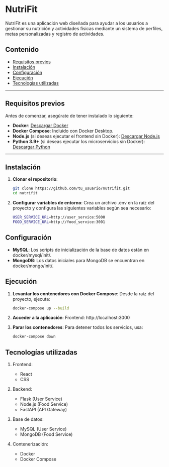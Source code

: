 # NutriFit

NutriFit es una aplicación web diseñada para ayudar a los usuarios a gestionar su nutrición y actividades físicas mediante un sistema de perfiles, metas personalizadas y registro de actividades.

## Contenido

- [Requisitos previos](#requisitos-previos)
- [Instalación](#instalación)
- [Configuración](#configuración)
- [Ejecución](#ejecución)
- [Tecnologías utilizadas](#tecnologías-utilizadas)

---

## Requisitos previos

Antes de comenzar, asegúrate de tener instalado lo siguiente:

- **Docker**: [Descargar Docker](https://www.docker.com/)
- **Docker Compose**: Incluido con Docker Desktop.
- **Node.js** (si deseas ejecutar el frontend sin Docker): [Descargar Node.js](https://nodejs.org/)
- **Python 3.9+** (si deseas ejecutar los microservicios sin Docker): [Descargar Python](https://www.python.org/)

---

## Instalación

1. **Clonar el repositorio**:
   ```bash
   git clone https://github.com/tu_usuario/nutrifit.git
   cd nutrifit

2. **Configurar variables de entorno**:
    Crea un archivo .env en la raíz del proyecto y configura las siguientes variables según sea necesario:
    ```bash
    USER_SERVICE_URL=http://user_service:5000
    FOOD_SERVICE_URL=http://food_service:3001

## Configuración

- **MySQL**: Los scripts de inicialización de la base de datos están en docker/mysql/init/.
- **MongoDB**: Los datos iniciales para MongoDB se encuentran en docker/mongo/init/.

## Ejecución

1. **Levantar los contenedores con Docker Compose**: Desde la raíz del proyecto, ejecuta:
    ```bash
    docker-compose up --build

2. **Acceder a la aplicación**:
    Frontend: http://localhost:3000

3. **Parar los contenedores**: Para detener todos los servicios, usa:
    ```bash
    docker-compose down

## Tecnologías utilizadas

1. Frontend:
    - React
    - CSS

2. Backend:
    - Flask (User Service)
    - Node.js (Food Service)
    - FastAPI (API Gateway)

3. Base de datos:
    - MySQL (User Service)
    - MongoDB (Food Service)

4. Contenerización:
    - Docker
    - Docker Compose